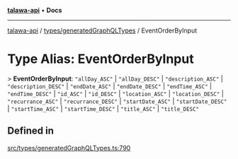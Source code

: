 [**talawa-api**](../../../README.md) • **Docs**

***

[talawa-api](../../../modules.md) / [types/generatedGraphQLTypes](../README.md) / EventOrderByInput

# Type Alias: EventOrderByInput

\> **EventOrderByInput**: `"allDay_ASC"` \| `"allDay_DESC"` \| `"description_ASC"` \| `"description_DESC"` \| `"endDate_ASC"` \| `"endDate_DESC"` \| `"endTime_ASC"` \| `"endTime_DESC"` \| `"id_ASC"` \| `"id_DESC"` \| `"location_ASC"` \| `"location_DESC"` \| `"recurrance_ASC"` \| `"recurrance_DESC"` \| `"startDate_ASC"` \| `"startDate_DESC"` \| `"startTime_ASC"` \| `"startTime_DESC"` \| `"title_ASC"` \| `"title_DESC"`

## Defined in

[src/types/generatedGraphQLTypes.ts:790](https://github.com/PalisadoesFoundation/talawa-api/blob/f9e8275b1ddff2d3edcec79ee3b37c07998f6cc3/src/types/generatedGraphQLTypes.ts#L790)
